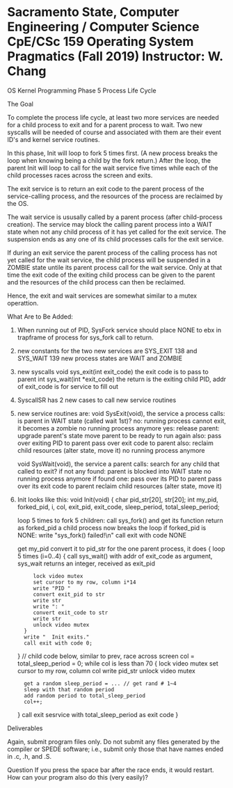 <h1>Sacramento State, Computer Engineering / Computer Science CpE/CSc 159 Operating System Pragmatics (Fall 2019) Instructor: W. Chang</h1>
   
OS Kernel Programming Phase 5
Process Life Cycle

The Goal

To complete the process life cycle, at least two more services
are needed for a child process to exit and for a parent process
to wait. Two new syscalls will be needed of course and associated
with them are their event ID's and kernel service routines.

In this phase, Init will loop to fork 5 times first. (A new process
breaks the loop when knowing being a child by the fork return.)
After the loop, the parent Init will loop to call for the wait
service five times while each of the child processes races across
the screen and exits.

The exit service is to return an exit code to the parent process
of the service-calling process, and the resources of the process
are reclaimed by the OS.

The wait service is ususally called by a parent process (after
child-process creation). The service may block the calling
parent process into a WAIT state when not any child process
of it has yet called for the exit service. The suspension ends
as any one of its child processes calls for the exit service.

If during an exit service the parent process of the calling
process has not yet called for the wait service, the child
process will be suspended in a ZOMBIE state untile its parent
process call for the wait service. Only at that time the exit
code of the exiting child process can be given to the parent
and the resources of the child process can then be reclaimed.

Hence, the exit and wait services are somewhat similar to a
mutex operattion.


What Are to Be Added:

1. When running out of PID, SysFork service should place NONE
   to ebx in trapframe of process for sys_fork call to return.

2. new constants for the two new services are
      SYS_EXIT 138 and SYS_WAIT 139
   new process states are
      WAIT and ZOMBIE

3. new syscalls
      void sys_exit(int exit_code)
         the exit code is to pass to parent
      int sys_wait(int *exit_code)
         the return is the exiting child PID,
         addr of exit_code is for service to fill out

4. SyscallSR has 2 new cases to call new service routines

5. new service routines are:
   void SysExit(void), the service a process calls:
      is parent in WAIT state (called wait 1st)?
      no:
         running process cannot exit, it becomes a zombie
         no running process anymore
      yes:
         release parent:
            upgrade parent's state
            move parent to be ready to run again
         also:
            pass over exiting PID to parent
            pass over exit code to parent
         also:
            reclaim child resources (alter state, move it)
            no running process anymore

   void SysWait(void), the service a parent calls:
      search for any child that called to exit?
      if not any found:
         parent is blocked into WAIT state
         no running process anymore
      if found one:
         pass over its PID to parent
         pass over its exit code to parent
         reclaim child resources (alter state, move it)

6. Init looks like this:
   void Init(void) {
      char pid_str[20], str[20];
      int my_pid, forked_pid,
          i, col, exit_pid, exit_code,
          sleep_period, total_sleep_period;

      loop 5 times to fork 5 children:
         call sys_fork() and get its function return as forked_pid
         a child process now breaks the loop
         if forked_pid is NONE:
            write "sys_fork() failed!\n"
            call exit with code NONE

      get my_pid
      convert it to pid_str
      for the one parent process, it does {
         loop 5 times (i=0..4) {
            call sys_wait() with addr of exit_code as argument, 
            sys_wait returns an integer, received as exit_pid
   
            lock video mutex
            set cursor to my row, column i*14
            write "PID "
            convert exit_pid to str
            write str
            write ": "
            convert exit_code to str
            write str
            unlock video mutex
         }
         write "  Init exits."
         call exit with code 0;
      }
   // child code below, similar to prev, race across screen
      col = total_sleep_period = 0;
      while col is less than 70 {
         lock video mutex
         set cursor to my row, column col
         write pid_str
         unlock video mutex

         get a random sleep_period = ... // get rand # 1~4
         sleep with that random period
         add random period to total_sleep_period
         col++;
      }
      call exit sesrvice with total_sleep_period as exit code
   }


Deliverables

Again, submit program files only. Do not submit any files generated
by the compiler or SPEDE software; i.e., submit only those that have
names ended in .c, .h, and .S.


Question
If you press the space bar after the race ends, it would restart.
How can your program also do this (very easily)?

